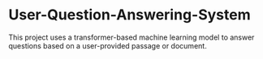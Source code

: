# User-Question-Answering-System
This project uses a transformer-based machine learning model to answer questions based on a user-provided passage or document.
